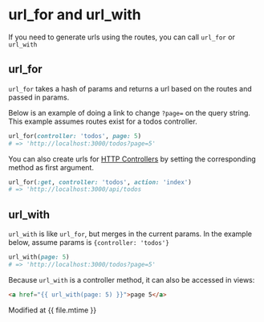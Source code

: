 # url_for and url_with

If you need to generate urls using the routes, you can call ```url_for``` or ```url_with```

## url_for

```url_for``` takes a hash of params and returns a url based on the routes and passed in params.

Below is an example of doing a link to change ```?page=``` on the query string.  This example assumes routes exist for a todos controller.

```ruby
url_for(controller: 'todos', page: 5)
# => 'http://localhost:3000/todos?page=5'
```
You can also create urls for [HTTP Controllers](http_controllers.md) by setting the corresponding method as first argument.

```ruby
url_for(:get, controller: 'todos', action: 'index')
# => 'http://localhost:3000/api/todos
```

## url_with

```url_with``` is like ```url_for```, but merges in the current params.  In the example below, assume params is ```{controller: 'todos'}```

```ruby
url_with(page: 5)
# => 'http://localhost:3000/todos?page=5'
```

Because ```url_with``` is a controller method, it can also be accessed in views:

```html
<a href="{{ url_with(page: 5) }}">page 5</a>
```

Modified at {{ file.mtime }}
